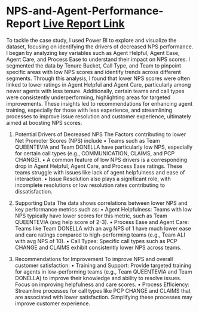 # NPS-and-Agent-Performance-Report [Live Report Link](https://app.powerbi.com/view?r=eyJrIjoiZWUwYTgyNTgtNDdjMy00YmE4LTg5YmItMjRiNmM0MzZhYzI5IiwidCI6IjNiZTBhZmI3LTc0MmYtNDk4ZC1hZDY0LWY1NjFkN2IyZWQwNiJ9)

To tackle the case study, I used Power BI to explore and visualize the dataset, focusing on identifying the drivers of decreased NPS performance. I began by analyzing key variables such as Agent Helpful, Agent Ease, Agent Care, and Process Ease to understand their impact on NPS scores. I segmented the data by Tenure Bucket, Call Type, and Team to pinpoint specific areas with low NPS scores and identify trends across different segments. Through this analysis, I found that lower NPS scores were often linked to lower ratings in Agent Helpful and Agent Care, particularly among newer agents with less tenure. Additionally, certain teams and call types were consistently underperforming, highlighting areas for targeted improvements. These insights led to recommendations for enhancing agent training, especially for those with less experience, and streamlining processes to improve issue resolution and customer experience, ultimately aimed at boosting NPS scores.

1. Potential Drivers of Decreased NPS
 The Factors contributing to lower Net Promoter Scores (NPS) include
•	Teams such as Team QUEENTEVIA and Team DONELLA have particularly low NPS, especially for certain call types (e.g., COMMUNICATION, CLAIMS, and PCP CHANGE).
•	A common feature of low NPS drivers is a corresponding drop in Agent Helpful, Agent Care, and Process Ease ratings. These teams struggle with issues like lack of agent helpfulness and ease of interaction.
•	Issue Resolution also plays a significant role, with incomplete resolutions or low resolution rates contributing to dissatisfaction.

3. Supporting Data
The data shows correlations between lower NPS and key performance metrics such as:
•	Agent Helpfulness: Teams with low NPS typically have lower scores for this metric, such as Team QUEENTEVIA (avg help score of 2-3).
•	Process Ease and Agent Care: Teams like Team DONELLA with an avg NPS of 1 have much lower ease and care ratings compared to high-performing teams (e.g., Team ALI with avg NPS of 10).
•	Call Types: Specific call types such as PCP CHANGE and CLAIMS exhibit consistently lower NPS across teams.

3. Recommendations for Improvement
To improve NPS and overall customer satisfaction:
•	Training and Support: Provide targeted training for agents in low-performing teams (e.g., Team QUEENTEVIA and Team DONELLA) to improve their knowledge and ability to resolve issues. Focus on improving helpfulness and care scores.
•	Process Efficiency: Streamline processes for call types like PCP CHANGE and CLAIMS that are associated with lower satisfaction. Simplifying these processes may improve customer experience.
